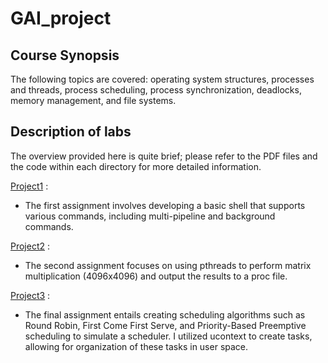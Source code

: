 # GAI_project

## Course Synopsis

The following topics are covered: operating system structures, processes and threads, process scheduling, process synchronization, deadlocks, memory management, and file systems.


## Description of labs

The overview provided here is quite brief; please refer to the PDF files and the code within each directory for more detailed information.

[Project1](https://github.com/Iane14093051/GAI_project1-3/tree/main/E14093051_GAI_Project2a) :
- The first assignment involves developing a basic shell that supports various commands, including multi-pipeline and background commands.

[Project2](https://github.com/Iane14093051/Computer_Organization/tree/main/Lab2) :
- The second assignment focuses on using pthreads to perform matrix multiplication (4096x4096) and output the results to a proc file.

[Project3](https://github.com/Iane14093051/Computer_Organization/tree/main/Lab2) :
- The final assignment entails creating scheduling algorithms such as Round Robin, First Come First Serve, and Priority-Based Preemptive scheduling to simulate a scheduler. I utilized ucontext to create tasks, allowing for organization of these tasks in user space.
